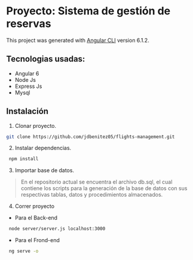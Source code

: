 # Proyecto: Sistema de gestión de reservas

This project was generated with [Angular CLI](https://github.com/angular/angular-cli) version 6.1.2.

## Tecnologias usadas:
 - Angular 6
 - Node Js
 - Express Js
 - Mysql

## Instalación

1. Clonar proyecto.
 ```bash
 git clone https://github.com/jdbenitez05/flights-management.git
 ```
 
 2. Instalar dependencias.
 ```bash
  npm install
 ```
 
 3. Importar base de datos.
> En el repositorio actual se encuentra el archivo db.sql, el cual contiene los scripts para la generación de la base de datos con sus respectivas tablas, datos y procedimientos almacenados.


 4. Correr proyecto
 - Para el Back-end
 ```bash
  node server/server.js localhost:3000
 ```
 - Para el Frond-end
 ```bash
  ng serve -o
 ```
 
